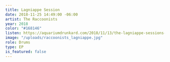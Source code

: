 ```yaml
---
title: Lagniappe Session
date: 2018-11-25 14:49:00 -06:00
artist: The Raccoonists
year: 2018
color: "#168146"
listen: https://aquariumdrunkard.com/2018/11/13/the-lagniappe-sessions-the-raccoonists/
image: "/uploads/raccoonists_lagniappe.jpg"
role: Drums
type: EP
is_featured: false
---
```


